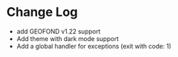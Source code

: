 # Change Log

- add GEOFOND v1.22 support
- Add theme with dark mode support
- Add a global handler for exceptions (exit with code: 1)